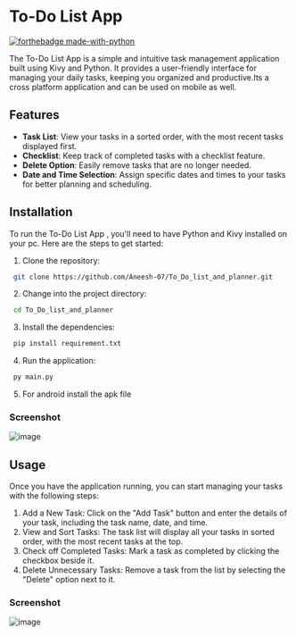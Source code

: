# To-Do List App
[![forthebadge made-with-python](http://ForTheBadge.com/images/badges/made-with-python.svg)](https://www.python.org/)<br>

The To-Do List App is a simple and intuitive task management application built using Kivy and Python. It provides a user-friendly interface for managing your daily tasks, keeping you organized and productive.Its a cross platform application and can be used on mobile as well.

## Features

- **Task List**: View your tasks in a sorted order, with the most recent tasks displayed first.
- **Checklist**: Keep track of completed tasks with a checklist feature.
- **Delete Option**: Easily remove tasks that are no longer needed.
- **Date and Time Selection**: Assign specific dates and times to your tasks for better planning and scheduling.

## Installation

To run the To-Do List App , you'll need to have Python and Kivy installed on your pc. Here are the steps to get started:

1. Clone the repository:

```bash
 git clone https://github.com/Aneesh-07/To_Do_list_and_planner.git
```


2. Change into the project directory:

```bash
 cd To_Do_list_and_planner
```

 
3. Install the dependencies:

```bash 
 pip install requirement.txt
```


4. Run the application:

```bash
 py main.py
```
5. For android install the apk file

### Screenshot

![image](https://github.com/Aneesh-07/To_Do_list_and_planner/assets/85986613/38e9a80b-c0a9-4a30-870b-694d1fd44806)


## Usage

Once you have the application running, you can start managing your tasks with the following steps:

1. Add a New Task: Click on the "Add Task" button and enter the details of your task, including the task name, date, and time.
2. View and Sort Tasks: The task list will display all your tasks in sorted order, with the most recent tasks at the top.
3. Check off Completed Tasks: Mark a task as completed by clicking the checkbox beside it.
4. Delete Unnecessary Tasks: Remove a task from the list by selecting the "Delete" option next to it.

### Screenshot
![image](https://github.com/Aneesh-07/To_Do_list_and_planner/assets/85986613/1a185a5d-0937-453f-8a0d-78a7130700ea)
